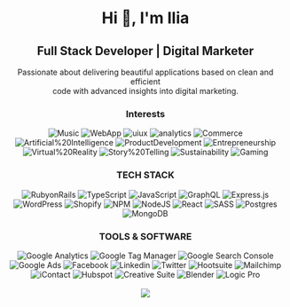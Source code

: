 <h1 align="center">Hi 👋, I'm Ilia</h1>
<h2 align="center">Full Stack Developer | Digital Marketer</h2>
<div align="center">
   <p>Passionate about delivering beautiful applications based on clean and efficient <br>  code with advanced insights into digital marketing.</p>
</div>
<h3 align="center">Interests</h3>
<div align="center">
   <img src="https://img.shields.io/badge/Music-%23838185.svg?style=for-the-badge&amp;logoColor=white" alt="Music">
   <img src="https://img.shields.io/badge/Webapp%20Development-%23838185.svg?style=for-the-badge&amp;logoColor=white" alt="WebApp">
   <img src="https://img.shields.io/badge/UI%20|%20UX-%23838185.svg?style=for-the-badge&amp;logoColor=white" alt="uiux">
   <img src="https://img.shields.io/badge/Analytics-%23838185.svg?style=for-the-badge&amp;logoColor=white" alt="analytics">
   <img src="https://img.shields.io/badge/Commerce-%23838185.svg?style=for-the-badge&amp;logoColor=white" alt="Commerce">
   <img src="https://img.shields.io/badge/Artificial%20Intelligence-%23838185.svg?style=for-the-badge&amp;logoColor=white" alt="Artificial%20Intelligence">
   <img src="https://img.shields.io/badge/Product%20Development-%23838185.svg?style=for-the-badge&amp;logoColor=white" alt="ProductDevelopment">
   <img src="https://img.shields.io/badge/Entrepreneurship-%23838185.svg?style=for-the-badge&amp;logoColor=white" alt="Entrepreneurship">
   <img src="https://img.shields.io/badge/Virtual%20Reality-%23838185.svg?style=for-the-badge&amp;logoColor=white" alt="Virtual%20Reality">
   <img src="https://img.shields.io/badge/Story%20Telling-%23838185.svg?style=for-the-badge&amp;logoColor=white" alt="Story%20Telling">
   <img src="https://img.shields.io/badge/Sustainability-%23838185.svg?style=for-the-badge&amp;logoColor=white" alt="Sustainability">
   <img src="https://img.shields.io/badge/Gaming-%23838185.svg?style=for-the-badge&amp;logoColor=white" alt="Gaming">
</div>
<h3 align="center">TECH STACK</h3>
<div align="center">
  <img src="https://img.shields.io/badge/Ruby%20on%20Rails-%23838185.svg?style=for-the-badge&amp;logo=rubyonrails&amp;logoColor=white" alt="RubyonRails">
  <img src="https://img.shields.io/badge/Typescript-%23838185.svg?style=for-the-badge&amp;logo=typescript&amp;logoColor=white" alt="TypeScript">
  <img src="https://img.shields.io/badge/Javascript-%23838185.svg?style=for-the-badge&amp;logo=javascript&amp;logoColor=white" alt="JavaScript">
  <img src="https://img.shields.io/badge/GraphQL-%23838185?style=for-the-badge&amp;logo=graphql&amp;logoColor=white" alt="GraphQL">
  <img src="https://img.shields.io/badge/Express.js-%23838185.svg?style=for-the-badge&amp;logo=express&amp;logoColor=white" alt="Express.js">
  <img src="https://img.shields.io/badge/WordPress-%23838185.svg?style=for-the-badge&amp;logo=wordpress&amp;logoColor=white" alt="WordPress">
  <img src="https://img.shields.io/badge/Liquid-%23838185.svg?style=for-the-badge&amp;logo=shopify&amp;logoColor=white" alt="Shopify">
  <img src="https://img.shields.io/badge/NPM-%23838185.svg?style=for-the-badge&amp;logo=npm&amp;logoColor=white" alt="NPM">
  <img src="https://img.shields.io/badge/Node.js-%23838185?style=for-the-badge&amp;logo=node.js&amp;logoColor=white" alt="NodeJS">
  <img src="https://img.shields.io/badge/React-%23838185.svg?style=for-the-badge&amp;logo=react&amp;logoColor=white" alt="React">
  <img src="https://img.shields.io/badge/SASS-%23838185.svg?style=for-the-badge&amp;logo=SASS&amp;logoColor=white" alt="SASS">
  <img src="https://img.shields.io/badge/postgres-%23838185.svg?style=for-the-badge&amp;logo=postgresql&amp;logoColor=white" alt="Postgres">
  <img src="https://img.shields.io/badge/MongoDB-%23838185.svg?style=for-the-badge&amp;logo=mongodb&amp;logoColor=white" alt="MongoDB">
</div>
<h3 align="center">TOOLS & SOFTWARE</h3>
<div align="center">
   <img src="https://img.shields.io/badge/Google%20Analytics%204-%23838185.svg?style=for-the-badge&amp;logo=googleanalytics&amp;logoColor=white" alt="Google Analytics">
   <img src="https://img.shields.io/badge/Google%20Tag%20Manager-%23838185.svg?style=for-the-badge&amp;logo=googleanalytics&amp;logoColor=white" alt="Google Tag Manager">
   <img src="https://img.shields.io/badge/Google%20Search%20Console-%23838185.svg?style=for-the-badge&amp;logo=google&amp;logoColor=white" alt="Google Search Console">
   <img src="https://img.shields.io/badge/Google%20Ads-%23838185.svg?style=for-the-badge&amp;logo=googleads&amp;logoColor=white" alt="Google Ads">
   <img src="https://img.shields.io/badge/Facebook%20Ads%20Manager-%23838185.svg?style=for-the-badge&amp;logo=facebook&amp;logoColor=white" alt="Facebook">
   <img src="https://img.shields.io/badge/Linkedin%20Ads-%23838185.svg?style=for-the-badge&amp;logo=facebook&amp;logoColor=white" alt="Linkedin">
   <img src="https://img.shields.io/badge/Twitter%20Ads-%23838185.svg?style=for-the-badge&amp;logo=twitter&amp;logoColor=white" alt="Twitter">
   <img src="https://img.shields.io/badge/Hootsuite-%23838185.svg?style=for-the-badge&amp;logo=owl&amp;logoColor=white" alt="Hootsuite">
   <img src="https://img.shields.io/badge/Mailchimp-%23838185.svg?style=for-the-badge&amp;logo=mailchimp&amp;logoColor=white" alt="Mailchimp">
   <img src="https://img.shields.io/badge/iContact-%23838185.svg?style=for-the-badge&amp;logo=email&amp;logoColor=white" alt="iContact">
   <img src="https://img.shields.io/badge/Hubspot-%23838185.svg?style=for-the-badge&amp;logo=hubspot&amp;logoColor=white" alt="Hubspot">
   <img src="https://img.shields.io/badge/Creative%20Suite-%23838185.svg?style=for-the-badge&amp;logo=adobe&amp;logoColor=white" alt="Creative Suite">
   <img src="https://img.shields.io/badge/Blender-%23838185.svg?style=for-the-badge&amp;logo=blender&amp;logoColor=white" alt="Blender">
   <img src="https://img.shields.io/badge/Logic%20Pro-%23838185.svg?style=for-the-badge&amp;logo=logic&amp;logoColor=white" alt="Logic Pro">
</div>
<br>
<div align="center">
   <a href="https://iliazolas.herokuapp.com/" target="_blank">
      <img src="https://img.shields.io/badge/Visit%20Blog-%23009c9c.svg?style=for-the-badge&amp;logo=globe&amp;logoColor=%23F7DF1 alt="Link">
   </a>
</div>   
